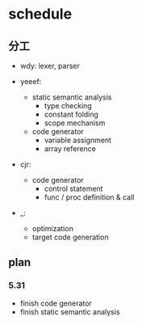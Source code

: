 # schedule

## 分工

- wdy: lexer, parser
- yeeef: 
    - static semantic analysis
        - type checking
        - constant folding
        - scope mechanism
    - code generator
        - variable assignment
        - array reference
- cjr:
    - code generator
        - control statement
        - func / proc definition & call
        
- _:
    - optimization
    - target code generation 
    
## plan

### 5.31

- finish code generator
- finish static semantic analysis